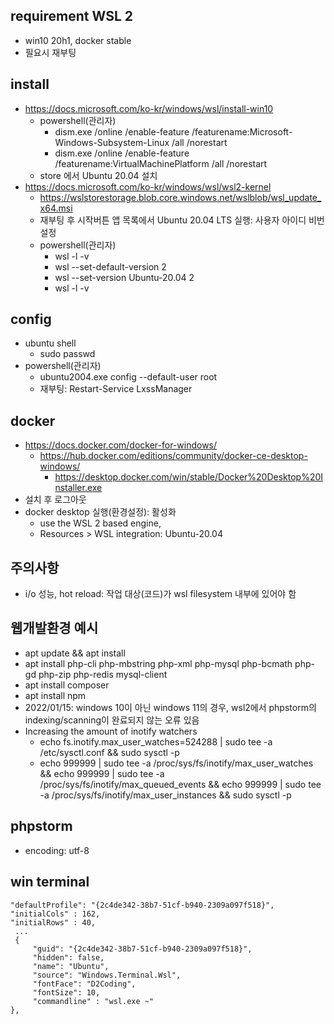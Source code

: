 ## requirement WSL 2
* win10 20h1, docker stable
* 필요시 재부팅

## install
* https://docs.microsoft.com/ko-kr/windows/wsl/install-win10
    * powershell(관리자)
        * dism.exe /online /enable-feature /featurename:Microsoft-Windows-Subsystem-Linux /all /norestart
        * dism.exe /online /enable-feature /featurename:VirtualMachinePlatform /all /norestart
    * store 에서 Ubuntu 20.04 설치
* https://docs.microsoft.com/ko-kr/windows/wsl/wsl2-kernel
    * https://wslstorestorage.blob.core.windows.net/wslblob/wsl_update_x64.msi
    * 재부팅 후 시작버튼 앱 목록에서 Ubuntu 20.04 LTS 실행: 사용자 아이디 비번 설정
    * powershell(관리자)
        * wsl -l -v
        * wsl --set-default-version 2
        * wsl --set-version Ubuntu-20.04 2
        * wsl -l -v

## config
* ubuntu shell
    * sudo passwd
* powershell(관리자)
    * ubuntu2004.exe config --default-user root
    * 재부팅: Restart-Service LxssManager

## docker
* https://docs.docker.com/docker-for-windows/
    * https://hub.docker.com/editions/community/docker-ce-desktop-windows/
        * https://desktop.docker.com/win/stable/Docker%20Desktop%20Installer.exe
* 설치 후 로그아웃
* docker desktop 실행(환경설정): 활성화
    * use the WSL 2 based engine, 
    * Resources > WSL integration: Ubuntu-20.04

## 주의사항
* i/o 성능, hot reload: 작업 대상(코드)가 wsl filesystem 내부에 있어야 함

## 웹개발환경 예시
* apt update && apt install
* apt install php-cli php-mbstring php-xml php-mysql php-bcmath php-gd php-zip php-redis mysql-client
* apt install composer
* apt install npm
* 2022/01/15: windows 10이 아닌 windows 11의 경우, wsl2에서 phpstorm의 indexing/scanning이 완료되지 않는 오류 있음
* Increasing the amount of inotify watchers
    * echo fs.inotify.max_user_watches=524288 | sudo tee -a /etc/sysctl.conf && sudo sysctl -p
    * echo 999999 | sudo tee -a /proc/sys/fs/inotify/max_user_watches && echo 999999 | sudo tee -a /proc/sys/fs/inotify/max_queued_events && echo 999999 | sudo tee -a /proc/sys/fs/inotify/max_user_instances && sudo sysctl -p

## phpstorm
* encoding: utf-8

## win terminal
```
"defaultProfile": "{2c4de342-38b7-51cf-b940-2309a097f518}",
"initialCols" : 162,
"initialRows" : 40,
 ...
 {
     "guid": "{2c4de342-38b7-51cf-b940-2309a097f518}",
     "hidden": false,
     "name": "Ubuntu",
     "source": "Windows.Terminal.Wsl",
     "fontFace": "D2Coding",
     "fontSize": 10,
     "commandline" : "wsl.exe ~"
},
```